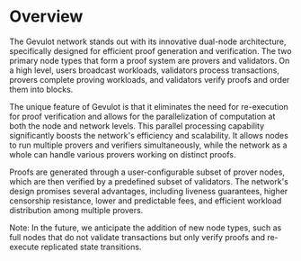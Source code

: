 # Overview

The Gevulot network stands out with its innovative dual-node architecture, specifically designed for efficient proof generation and verification. The two primary node types that form a proof system are provers and validators. On a high level, users broadcast workloads, validators process transactions, provers complete proving workloads, and validators verify proofs and order them into blocks.

The unique feature of Gevulot is that it eliminates the need for re-execution for proof verification and allows for the parallelization of computation at both the node and network levels. This parallel processing capability significantly boosts the network's efficiency and scalability. It allows nodes to run multiple provers and verifiers simultaneously, while the network as a whole can handle various provers working on distinct proofs.

Proofs are generated through a user-configurable subset of prover nodes, which are then verified by a predefined subset of validators. The network's design promises several advantages, including liveness guarantees, higher censorship resistance, lower and predictable fees, and efficient workload distribution among multiple provers.

Note: In the future, we anticipate the addition of new node types, such as full nodes that do not validate transactions but only verify proofs and re-execute replicated state transitions.

